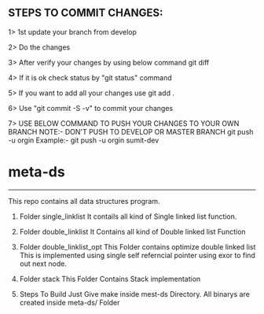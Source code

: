 STEPS TO COMMIT CHANGES:
---------------------------

1> 1st update your branch from develop

2> Do the changes

3> After verify your changes by using below command
	git diff

4> If it is ok check status by "git status" command

5> If you want to add all your changes use
	git add .

6> Use "git commit -S -v" to commit your changes

7> USE BELOW COMMAND TO PUSH YOUR CHANGES TO YOUR OWN BRANCH
   NOTE:- DON'T PUSH TO DEVELOP OR MASTER BRANCH
	git push -u orgin <ur branch>
   Example:-
	git push -u orgin sumit-dev

# meta-ds
-----------
This repo contains all data structures program.

1. Folder single_linklist
	It contails all kind of Single linked list function.

2. Folder double_linklist
	It Contains all kind of Double linked list Function

3. Folder double_linklist_opt
	This Folder contains optimize double linked list
	This is implemented using single self referncial
	pointer using exor to find out next node.

4. Folder stack
	This Folder Contains Stack implementation


5. Steps To Build
	Just Give make inside mest-ds Directory. All binarys are
	created inside meta-ds/<respective> Folder
